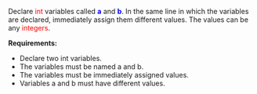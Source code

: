 
Declare <span style="color:red">int</span> variables called
<span style="color:blue">**a**</span> and <span style="color:blue">**b**</span>.
In the same line in which the variables are declared, immediately assign them different values.
The values can be any <span style="color:red">integers</span>.

**Requirements:**

* Declare two int variables.
* The variables must be named a and b.
* The variables must be immediately assigned values.
* Variables a and b must have different values.
